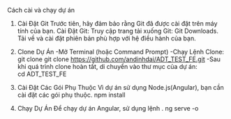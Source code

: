 Cách cài và chạy dự án
1. Cài Đặt Git
Trước tiên, hãy đảm bảo rằng Git đã được cài đặt trên máy tính của bạn.
Cài Đặt Git:
Truy cập trang tải xuống Git: Git Downloads.
Tải về và cài đặt phiên bản phù hợp với hệ điều hành của bạn.

2. Clone Dự Án
-Mở Terminal (hoặc Command Prompt)
-Chạy Lệnh Clone:  
  git clone git clone https://github.com/andinhdai/ADT_TEST_FE.git
-Sau khi quá trình clone hoàn tất, di chuyển vào thư mục của dự án:  
  cd ADT_TEST_FE
  
3. Cài Đặt Các Gói Phụ Thuộc
Vì dự án sử dụng Node.js(Angular), bạn cần cài đặt các gói phụ thuộc.
  npm install

4. Chạy Dự Án
Để chạy dự án Angular, sử dụng lệnh .
  ng serve -o


